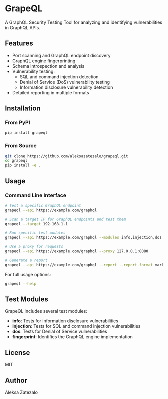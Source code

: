 # GrapeQL

A GraphQL Security Testing Tool for analyzing and identifying vulnerabilities in GraphQL APIs.

## Features

- Port scanning and GraphQL endpoint discovery
- GraphQL engine fingerprinting
- Schema introspection and analysis
- Vulnerability testing:
  - SQL and command injection detection
  - Denial of Service (DoS) vulnerability testing
  - Information disclosure vulnerability detection
- Detailed reporting in multiple formats

## Installation

### From PyPI

```bash
pip install grapeql
```

### From Source

```bash
git clone https://github.com/aleksazatezalo/grapeql.git
cd grapeql
pip install -e .
```

## Usage

### Command Line Interface

```bash
# Test a specific GraphQL endpoint
grapeql --api https://example.com/graphql

# Scan a target IP for GraphQL endpoints and test them
grapeql --target 192.168.1.1

# Run specific test modules
grapeql --api https://example.com/graphql --modules info,injection,dos

# Use a proxy for requests
grapeql --api https://example.com/graphql --proxy 127.0.0.1:8080

# Generate a report
grapeql --api https://example.com/graphql --report --report-format markdown
```

For full usage options:

```bash
grapeql --help
```

## Test Modules

GrapeQL includes several test modules:

- **info**: Tests for information disclosure vulnerabilities
- **injection**: Tests for SQL and command injection vulnerabilities
- **dos**: Tests for Denial of Service vulnerabilities
- **fingerprint**: Identifies the GraphQL engine implementation

## License

MIT

## Author

Aleksa Zatezalo
